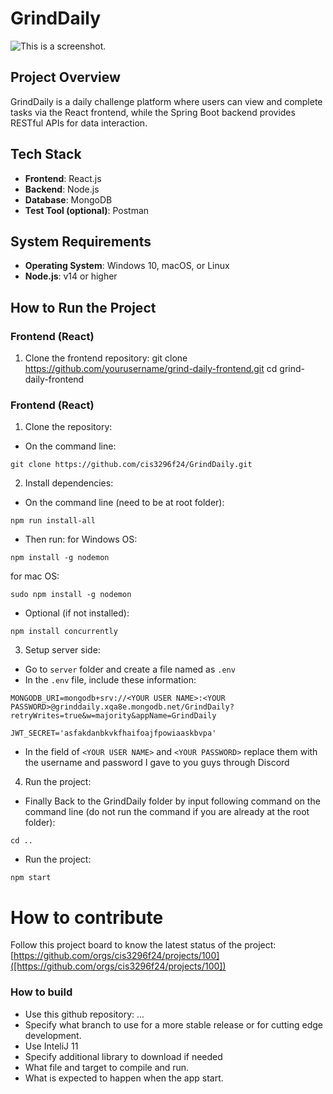 # GrindDaily

![This is a screenshot.](images.png)

## Project Overview
GrindDaily is a daily challenge platform where users can view and complete tasks via the React frontend, while the Spring Boot backend provides RESTful APIs for data interaction.

## Tech Stack
- **Frontend**: React.js
- **Backend**: Node.js
- **Database**: MongoDB
- **Test Tool (optional)**: Postman

## System Requirements
- **Operating System**: Windows 10, macOS, or Linux
- **Node.js**: v14 or higher

## How to Run the Project

### Frontend (React)
1. Clone the frontend repository:
   git clone https://github.com/yourusername/grind-daily-frontend.git
   cd grind-daily-frontend

### Frontend (React)
1. Clone the repository:
- On the command line:
```
git clone https://github.com/cis3296f24/GrindDaily.git
```

2. Install dependencies:
- On the command line (need to be at root folder):
```
npm run install-all
```
- Then run:
for Windows OS:
```
npm install -g nodemon
```
for mac OS:
```
sudo npm install -g nodemon
```
- Optional (if not installed):
```
npm install concurrently
```

3. Setup server side:
- Go to `server` folder and create a file named as `.env`
- In the `.env` file, include these information:
```
MONGODB_URI=mongodb+srv://<YOUR USER NAME>:<YOUR PASSWORD>@grinddaily.xqa8e.mongodb.net/GrindDaily?retryWrites=true&w=majority&appName=GrindDaily

JWT_SECRET='asfakdanbkvkfhaifoajfpowiaaskbvpa'
```
- In the field of `<YOUR USER NAME>` and `<YOUR PASSWORD>` replace them with the username and password I gave to you guys through Discord

4. Run the project:
- Finally Back to the GrindDaily folder by input following command on the command line (do not run the command if you are already at the root folder):
```
cd ..
```
- Run the project:
```
npm start
```

# How to contribute
Follow this project board to know the latest status of the project: [https://github.com/orgs/cis3296f24/projects/100]([https://github.com/orgs/cis3296f24/projects/100])  
### How to build
- Use this github repository: ... 
- Specify what branch to use for a more stable release or for cutting edge development.  
- Use InteliJ 11
- Specify additional library to download if needed 
- What file and target to compile and run. 
- What is expected to happen when the app start.
